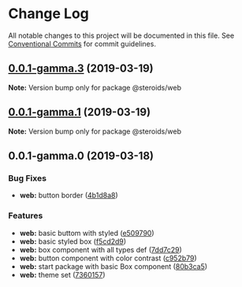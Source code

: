 # Change Log

All notable changes to this project will be documented in this file.
See [Conventional Commits](https://conventionalcommits.org) for commit guidelines.

## [0.0.1-gamma.3](https://github.com/brunobertolini/steroids/compare/v0.0.1-gamma.2...v0.0.1-gamma.3) (2019-03-19)

**Note:** Version bump only for package @steroids/web





## [0.0.1-gamma.1](https://github.com/brunobertolini/steroids/compare/v0.0.1-gamma.0...v0.0.1-gamma.1) (2019-03-19)

**Note:** Version bump only for package @steroids/web





## 0.0.1-gamma.0 (2019-03-18)


### Bug Fixes

* **web:** button border ([4b1d8a8](https://github.com/brunobertolini/steroids/commit/4b1d8a8))


### Features

* **web:** basic buttom with styled ([e509790](https://github.com/brunobertolini/steroids/commit/e509790))
* **web:** basic styled box ([f5cd2d9](https://github.com/brunobertolini/steroids/commit/f5cd2d9))
* **web:** box component with all types def ([7dd7c29](https://github.com/brunobertolini/steroids/commit/7dd7c29))
* **web:** button component with color contrast ([c952b79](https://github.com/brunobertolini/steroids/commit/c952b79))
* **web:** start package with basic Box component ([80b3ca5](https://github.com/brunobertolini/steroids/commit/80b3ca5))
* **web:** theme set ([7360157](https://github.com/brunobertolini/steroids/commit/7360157))
